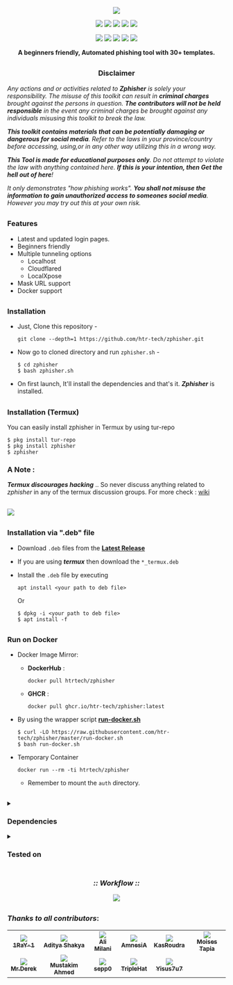 <!-- Zphisher -->

<p align="center">
  <img src=".github/misc/logo.png](https://github.com/htr-tech/zphisher/blob/master/.github/misc/logo.png">
</p>

<p align="center">
  <img src="https://img.shields.io/badge/Version-2.3.5-green?style=for-the-badge">
  <img src="https://img.shields.io/github/license/htr-tech/zphisher?style=for-the-badge">
  <img src="https://img.shields.io/github/stars/htr-tech/zphisher?style=for-the-badge">
  <img src="https://img.shields.io/github/issues/htr-tech/zphisher?color=red&style=for-the-badge">
  <img src="https://img.shields.io/github/forks/htr-tech/zphisher?color=teal&style=for-the-badge">
</p>

<p align="center">
  <img src="https://img.shields.io/badge/Author-htr--tech-blue?style=flat-square">
  <img src="https://img.shields.io/badge/Open%20Source-Yes-darkgreen?style=flat-square">
  <img src="https://img.shields.io/badge/Maintained%3F-Yes-lightblue?style=flat-square">
  <img src="https://img.shields.io/badge/Written%20In-Bash-darkcyan?style=flat-square">
  <img src="https://hits.seeyoufarm.com/api/count/incr/badge.svg?url=https%3A%2F%2Fgithub.com%2Fhtr-tech%2Fzphisher&title=Visitors&edge_flat=false"/></a>
</p>

<p align="center"><b>A beginners friendly, Automated phishing tool with 30+ templates.</b></p>

##

<h3><p align="center">Disclaimer</p></h3>

<i>Any actions and or activities related to <b>Zphisher</b> is solely your responsibility. The misuse of this toolkit can result in <b>criminal charges</b> brought against the persons in question. <b>The contributors will not be held responsible</b> in the event any criminal charges be brought against any individuals misusing this toolkit to break the law.

<b>This toolkit contains materials that can be potentially damaging or dangerous for social media</b>. Refer to the laws in your province/country before accessing, using,or in any other way utilizing this in a wrong way.

<b>This Tool is made for educational purposes only</b>. Do not attempt to violate the law with anything contained here. <b>If this is your intention, then Get the hell out of here</b>!

It only demonstrates "how phishing works". <b>You shall not misuse the information to gain unauthorized access to someones social media</b>. However you may try out this at your own risk.</i>

##

### Features

- Latest and updated login pages.
- Beginners friendly
- Multiple tunneling options
  - Localhost
  - Cloudflared
  - LocalXpose
- Mask URL support 
- Docker support

##

### Installation

- Just, Clone this repository -
  ```
  git clone --depth=1 https://github.com/htr-tech/zphisher.git
  ```

- Now go to cloned directory and run `zphisher.sh` -
  ```
  $ cd zphisher
  $ bash zphisher.sh
  ```

- On first launch, It'll install the dependencies and that's it. ***Zphisher*** is installed.

##

### Installation (Termux)
You can easily install zphisher in Termux by using tur-repo
```
$ pkg install tur-repo
$ pkg install zphisher
$ zphisher
```
### A Note : 
***Termux discourages hacking*** .. So never discuss anything related to *zphisher* in any of the termux discussion groups. For more check : [wiki](https://wiki.termux.com/wiki/Hacking)

##

<p align="left">
  <a href="https://shell.cloud.google.com/cloudshell/open?cloudshell_git_repo=https://github.com/htr-tech/zphisher.git&tutorial=README.md" target="_blank"><img src="https://gstatic.com/cloudssh/images/open-btn.svg"></a>
</p>

##

### Installation via ".deb" file

- Download `.deb` files from the [**Latest Release**](https://github.com/htr-tech/zphisher/releases/latest)
- If you are using ***termux*** then download the `*_termux.deb`

- Install the `.deb` file by executing
  ```
  apt install <your path to deb file>
  ```
  Or
  ```
  $ dpkg -i <your path to deb file>
  $ apt install -f
  ```

##

### Run on Docker

- Docker Image Mirror:
  - **DockerHub** : 
    ```
    docker pull htrtech/zphisher
    ```
  - **GHCR** : 
    ```
    docker pull ghcr.io/htr-tech/zphisher:latest
    ```

- By using the wrapper script [**run-docker.sh**](https://raw.githubusercontent.com/htr-tech/zphisher/master/run-docker.sh)

  ```
  $ curl -LO https://raw.githubusercontent.com/htr-tech/zphisher/master/run-docker.sh
  $ bash run-docker.sh
  ```
- Temporary Container

  ```
  docker run --rm -ti htrtech/zphisher
  ```
  - Remember to mount the `auth` directory.

##

<details>
  <summary><h3>Dependencies</h3></summary>

<b>Zphisher</b> requires following programs to run properly - 
- `git`
- `curl`
- `php`

> All the dependencies will be installed automatically when you run **Zphisher** for the first time.
</details>

<details>
  <summary><h3>Tested on</h3></summary>

- **Ubuntu**
- **Debian**
- **Arch**
- **Manjaro**
- **Fedora**
- **Termux**
</details>

##

<h3 align="center"><i>:: Workflow ::</i></h3>
<p align="center">
<img src=".github/misc/workflow.gif"/>
</p>

##



### *Thanks to all contributors*:

<table>
  <tr align="center">
    <td><a href="https://github.com/1RaY-1"><img src="https://avatars.githubusercontent.com/u/78962948?s=100" /><br /><sub><b>1RaY-1</b></sub></a></td>
    <td><a href="https://github.com/adi1090x"><img src="https://avatars.githubusercontent.com/u/26059688?s=100" /><br /><sub><b>Aditya Shakya</b></sub></a></td>
    <td><a href="https://github.com/AliMilani"><img src="https://avatars.githubusercontent.com/u/59066012?s=100" /><br /><sub><b>Ali Milani</b></sub></a></td>
    <td><a href="https://github.com/Meht-evaS"><img src="https://avatars.githubusercontent.com/u/57435273?s=100" /><br /><sub><b>AmnesiA</b></sub></a></td>
    <td><a href="https://github.com/KasRoudra"><img src="https://avatars.githubusercontent.com/u/78908440?s=100" /><br /><sub><b>KasRoudra</b></sub></a></td>
   <td><a href="https://github.com/MoisesTapia"><img src="https://avatars.githubusercontent.com/u/28166400?s=100" /><br /><sub><b>Moises Tapia</b></sub></a></td>
  </tr>
  <tr align="center">
   <td><a href="https://github.com/E343IO"><img src="https://avatars.githubusercontent.com/u/74646789?s=100" /><br /><sub><b>Mr.Derek</b></sub></a></td>
    <td><a href="https://github.com/BDhackers009"><img src="https://avatars.githubusercontent.com/u/67186139?s=100" /><br /><sub><b>Mustakim Ahmed</b></sub></a></td>
    <td><a href="https://github.com/sepp0"><img src="https://avatars.githubusercontent.com/u/36642137?s=100" /><br /><sub><b>sepp0</b></sub></a></td>
    <td><a href="https://github.com/TripleHat"><img src="https://avatars.githubusercontent.com/u/68332137?s=100" /><br /><sub><b>TripleHat</b></sub></a></td>
    <td><a href="https://github.com/Yisus7u7"><img src="https://avatars.githubusercontent.com/u/64093255?s=100" /><br /><sub><b>Yisus7u7</b></sub></a></td>
  </tr>
<table>

<!-- // -->
